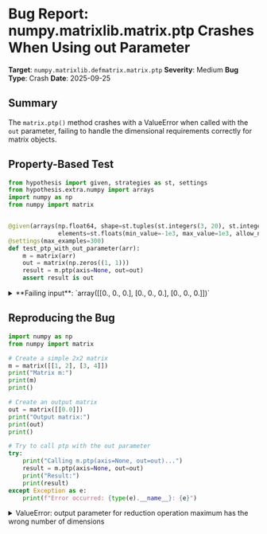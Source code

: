 # Bug Report: numpy.matrixlib.matrix.ptp Crashes When Using out Parameter

**Target**: `numpy.matrixlib.defmatrix.matrix.ptp`
**Severity**: Medium
**Bug Type**: Crash
**Date**: 2025-09-25

## Summary

The `matrix.ptp()` method crashes with a ValueError when called with the `out` parameter, failing to handle the dimensional requirements correctly for matrix objects.

## Property-Based Test

```python
from hypothesis import given, strategies as st, settings
from hypothesis.extra.numpy import arrays
import numpy as np
from numpy import matrix


@given(arrays(np.float64, shape=st.tuples(st.integers(3, 20), st.integers(3, 20)),
              elements=st.floats(min_value=-1e3, max_value=1e3, allow_nan=False, allow_infinity=False)))
@settings(max_examples=300)
def test_ptp_with_out_parameter(arr):
    m = matrix(arr)
    out = matrix(np.zeros((1, 1)))
    result = m.ptp(axis=None, out=out)
    assert result is out
```

<details>

<summary>
**Failing input**: `array([[0., 0., 0.], [0., 0., 0.], [0., 0., 0.]])`
</summary>
```
Traceback (most recent call last):
  File "/home/npc/pbt/agentic-pbt/worker_/25/hypo.py", line 17, in <module>
    test_ptp_with_out_parameter()
    ~~~~~~~~~~~~~~~~~~~~~~~~~~~^^
  File "/home/npc/pbt/agentic-pbt/worker_/25/hypo.py", line 8, in test_ptp_with_out_parameter
    elements=st.floats(min_value=-1e3, max_value=1e3, allow_nan=False, allow_infinity=False)))
     ^^^
  File "/home/npc/miniconda/lib/python3.13/site-packages/hypothesis/core.py", line 2124, in wrapped_test
    raise the_error_hypothesis_found
  File "/home/npc/pbt/agentic-pbt/worker_/25/hypo.py", line 13, in test_ptp_with_out_parameter
    result = m.ptp(axis=None, out=out)
  File "/home/npc/miniconda/lib/python3.13/site-packages/numpy/matrixlib/defmatrix.py", line 798, in ptp
    return N.ptp(self, axis, out)._align(axis)
           ~~~~~^^^^^^^^^^^^^^^^^
  File "/home/npc/miniconda/lib/python3.13/site-packages/numpy/_core/fromnumeric.py", line 3043, in ptp
    return _methods._ptp(a, axis=axis, out=out, **kwargs)
           ~~~~~~~~~~~~~^^^^^^^^^^^^^^^^^^^^^^^^^^^^^^^^^
  File "/home/npc/miniconda/lib/python3.13/site-packages/numpy/_core/_methods.py", line 236, in _ptp
    umr_maximum(a, axis, None, out, keepdims),
    ~~~~~~~~~~~^^^^^^^^^^^^^^^^^^^^^^^^^^^^^^
ValueError: output parameter for reduction operation maximum has the wrong number of dimensions: Found 2 but expected 0
Falsifying example: test_ptp_with_out_parameter(
    arr=array([[0., 0., 0.],
           [0., 0., 0.],
           [0., 0., 0.]]),  # or any other generated value
)
```
</details>

## Reproducing the Bug

```python
import numpy as np
from numpy import matrix

# Create a simple 2x2 matrix
m = matrix([[1, 2], [3, 4]])
print("Matrix m:")
print(m)
print()

# Create an output matrix
out = matrix([[0.0]])
print("Output matrix:")
print(out)
print()

# Try to call ptp with the out parameter
try:
    print("Calling m.ptp(axis=None, out=out)...")
    result = m.ptp(axis=None, out=out)
    print("Result:")
    print(result)
except Exception as e:
    print(f"Error occurred: {type(e).__name__}: {e}")
```

<details>

<summary>
ValueError: output parameter for reduction operation maximum has the wrong number of dimensions
</summary>
```
Matrix m:
[[1 2]
 [3 4]]

Output matrix:
[[0.]]

Calling m.ptp(axis=None, out=out)...
Error occurred: ValueError: output parameter for reduction operation maximum has the wrong number of dimensions: Found 2 but expected 0
```
</details>

## Why This Is A Bug

The `matrix.ptp()` method accepts an `out` parameter according to its documented interface, but fails to handle it correctly due to a missing `keepdims=True` parameter when calling the underlying NumPy function. This inconsistency violates the expected behavior in several ways:

1. **API Contract Violation**: The method signature and documentation indicate that `out` is a valid parameter, yet using it causes a crash rather than working as expected.

2. **Inconsistent Implementation**: All other reduction methods in the matrix class (`sum`, `mean`, `std`, `var`, `prod`, `max`, `min`, `any`, `all`) correctly use `keepdims=True` when calling their underlying NumPy functions to maintain matrix dimensionality. The `ptp` method is the sole exception.

3. **Dimension Mismatch**: When `axis=None`, the underlying `numpy.ptp` function expects a 0-dimensional (scalar) output, but the matrix class provides a 2-dimensional matrix as the `out` parameter. Without `keepdims=True`, this dimension mismatch causes the ValueError.

## Relevant Context

The matrix class implementation shows a clear pattern for reduction operations. Looking at the code in `/home/npc/pbt/agentic-pbt/envs/numpy_env/lib/python3.13/site-packages/numpy/matrixlib/defmatrix.py`:

- Line 327 (sum): `return N.ndarray.sum(self, axis, dtype, out, keepdims=True)._collapse(axis)`
- Line 451 (mean): `return N.ndarray.mean(self, axis, dtype, out, keepdims=True)._collapse(axis)`
- Line 486 (std): Uses `keepdims=True`
- Line 521 (var): Uses `keepdims=True`
- Line 554 (prod): Uses `keepdims=True`
- Line 652 (max): Uses `keepdims=True`
- Line 726 (min): Uses `keepdims=True`
- Line 798 (ptp): `return N.ptp(self, axis, out)._align(axis)` - **Missing keepdims=True**

The `_collapse` and `_align` methods (lines 248-268) are helper methods designed to handle the dimension preservation and collapsing logic specific to matrix objects after the reduction operation.

Documentation reference: https://numpy.org/doc/stable/reference/generated/numpy.matrixlib.defmatrix.matrix.ptp.html

## Proposed Fix

The fix is straightforward - add the `keepdims=True` parameter to maintain consistency with all other reduction methods:

```diff
--- a/numpy/matrixlib/defmatrix.py
+++ b/numpy/matrixlib/defmatrix.py
@@ -795,7 +795,7 @@ class matrix(N.ndarray):
                 [3]])

         """
-        return N.ptp(self, axis, out)._align(axis)
+        return N.ptp(self, axis, out, keepdims=True)._align(axis)
```